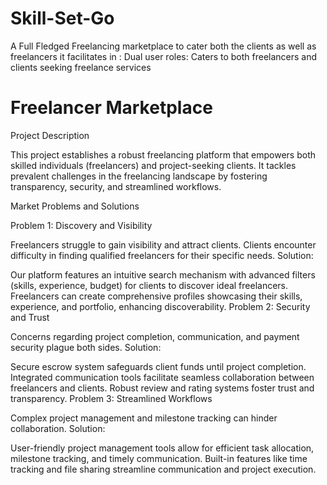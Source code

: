 # Skill-Set-Go
A Full Fledged Freelancing marketplace to cater both the clients as well as freelancers it facilitates in : Dual user roles: Caters to both freelancers and clients seeking freelance services

# Freelancer Marketplace

Project Description

This project establishes a robust freelancing platform that empowers both skilled individuals (freelancers) and project-seeking clients. It tackles prevalent challenges in the freelancing landscape by fostering transparency, security, and streamlined workflows.

Market Problems and Solutions

Problem 1: Discovery and Visibility

Freelancers struggle to gain visibility and attract clients.
Clients encounter difficulty in finding qualified freelancers for their specific needs.
Solution:

Our platform features an intuitive search mechanism with advanced filters (skills, experience, budget) for clients to discover ideal freelancers.
Freelancers can create comprehensive profiles showcasing their skills, experience, and portfolio, enhancing discoverability.
Problem 2: Security and Trust

Concerns regarding project completion, communication, and payment security plague both sides.
Solution:

Secure escrow system safeguards client funds until project completion.
Integrated communication tools facilitate seamless collaboration between freelancers and clients.
Robust review and rating systems foster trust and transparency.
Problem 3: Streamlined Workflows

Complex project management and milestone tracking can hinder collaboration.
Solution:

User-friendly project management tools allow for efficient task allocation, milestone tracking, and timely communication.
Built-in features like time tracking and file sharing streamline communication and project execution.
